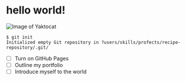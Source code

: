 # hello world!
![Image of Yaktocat](https://octodex.github.com/images/yaktocat.png)
```
$ git init
Initialized empty Git repository in ?users/skills/profects/recipe-repository/.git/
```

- [ ] Turn on GitHub Pages
- [ ] Outline my portfolio
- [ ] Introduce myself to the world
